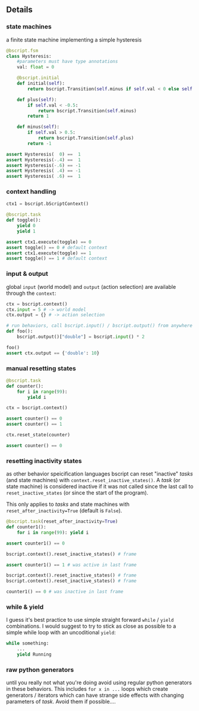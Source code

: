 ## Details


### state machines

a finite state machine implementing a simple hysteresis

```python
@bscript.fsm
class Hysteresis:
    #parameters must have type annotations
    val: float = 0

    @bscript.initial
    def initial(self):
        return bscript.Transition(self.minus if self.val < 0 else self.plus)

    def plus(self):
        if self.val < -0.5:
            return bscript.Transition(self.minus)
        return 1

    def minus(self):
        if self.val > 0.5:
            return bscript.Transition(self.plus)
        return -1

assert Hysteresis(  0) ==  1
assert Hysteresis(-.4) ==  1
assert Hysteresis(-.6) == -1
assert Hysteresis( .4) == -1
assert Hysteresis( .6) ==  1
```


### context handling

```python
ctx1 = bscript.bScriptContext()

@bscript.task
def toggle():
    yield 0
    yield 1

assert ctx1.execute(toggle) == 0
assert toggle() == 0 # default context
assert ctx1.execute(toggle) == 1
assert toggle() == 1 # default context
```


### input & output

global `input` (world model) and `output` (action selection) are available through the `context`:

```python
ctx = bscript.context()
ctx.input = 5 # -> world model
ctx.output = {} # -> action selection

# run behaviors, call bscript.input() / bscript.output() from anywhere
def foo():
    bscript.output()["double"] = bscript.input() * 2

foo()
assert ctx.output == {'double': 10}
```


### manual resetting states

```python
@bscript.task
def counter():
    for i in range(99):
        yield i

ctx = bscript.context()

assert counter() == 0
assert counter() == 1

ctx.reset_state(counter)

assert counter() == 0
```


### resetting inactivity states

as other behavior speicification languages bscript can reset
"inactive" _tasks_ (and state machines) with
`context.reset_inactive_states()`. A _task_ (or state machine) is
considered inactive if it was not called since the last call to
`reset_inactive_states` (or since the start of the program).

This only applies to _tasks_ and state machines with `reset_after_inactivity=True` (default is `False`).

```python
@bscript.task(reset_after_inactivity=True)
def counter1():
    for i in range(99): yield i

assert counter1() == 0

bscript.context().reset_inactive_states() # frame

assert counter1() == 1 # was active in last frame

bscript.context().reset_inactive_states() # frame
bscript.context().reset_inactive_states() # frame

counter1() == 0 # was inactive in last frame
```


### while & yield

I guess it's best practice to use simple straight forward `while` / `yield`
combinations. I would suggest to try to stick as close as possible to a simple
while loop with an uncoditional `yield`:

```python
while something:
    ...
    yield Running
```


### raw python generators

until you really not what you're doing avoid using regular python generators in
these behaviors. This includes `for x in ...` loops which create generators /
iterators which can have strange side effects with changing parameters of
_task_. Avoid them if possible....


